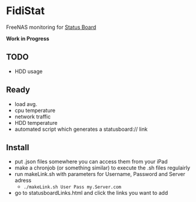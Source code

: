 FidiStat
========

FreeNAS monitoring for [Status Board](http://www.panic.com/statusboard/)

**Work in Progress**

TODO
----
* HDD usage

Ready
-----
* load avg.
* cpu temperature
* network traffic
* HDD temperature
* automated script which generates a statusboard:// link

Install
------
* put .json files somewhere you can access them from your iPad
* make a chronjob (or something similar) to execute the .sh files regulairly
* run makeLink.sh with parameters for Username, Password and Server adress
    * <code>./makeLink.sh User Pass my.Server.com</code> 
* go to statusboardLinks.html and click the links you want to add
